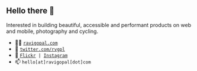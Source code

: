 Hello there 👋
---

Interested in building beautiful, accessible and performant products on web and mobile, photography and cycling. 

- 🖖🏻 <code>[ravigopal.com](https://ravigopal.com)</code>
- 🍿 <code>[twitter.com/rvgpl](https://twitter.com/rvgpl)</code>
- 📸 <code>[Flickr](https://flickr.com/rvgpl) | [Instagram](https://instagram.com/rvgpl)</code>
- 📫 `hello[at]ravigopal[dot]com`
